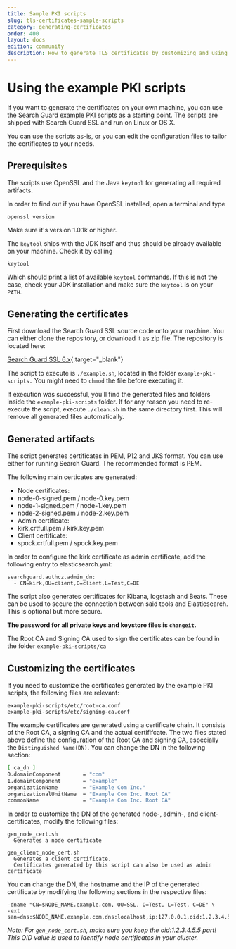 ```yaml
---
title: Sample PKI scripts
slug: tls-certificates-sample-scripts
category: generating-certificates
order: 400
layout: docs
edition: community
description: How to generate TLS certificates by customizing and using the example PKI scripts from the Search Guard SSL project.
---
```

<!---
Copryight 2017 floragunn GmbH
-->

# Using the example PKI scripts

If you want to generate the certificates on your own machine, you can use the Search Guard example PKI scripts as a starting point. The scripts are shipped with Search Guard SSL and run on Linux or OS X.

You can use the scripts as-is, or you can edit the configuration files to tailor the certificates to your needs. 

## Prerequisites

The scripts use OpenSSL and the Java `keytool` for generating all required artifacts.

In order to find out if you have OpenSSL installed, open a terminal and type

```
openssl version
```

Make sure it's version 1.0.1k or higher.

The `keytool` ships with the JDK itself and thus should be already available on your machine. Check it by calling

```
keytool
```
 
Which should print a list of available `keytool` commands. If this is not the case, check your JDK installation and make sure the `keytool` is on your `PATH`.

## Generating the certificates

First download the Search Guard SSL source code onto your machine. You can either clone the repository, or download it as zip file. The repository is located here:

[Search Guard SSL 6.x](https://github.com/floragunncom/search-guard-ssl/tree/es-6.0.0){:target="_blank"}

The script to execute is `./example.sh`, located in the folder `example-pki-scripts.` You might need to `chmod` the file before executing it. 

If execution was successful, you'll find the generated files and folders inside the `example-pki-scripts` folder. If for any reason you need to re-execute the script, execute `./clean.sh` in the same directory first. This will remove all generated files automatically.

## Generated artifacts

The script generates certificates in PEM, P12 and JKS format. You can use either for running Search Guard. The recommended format is PEM.

The following main certicates are generated:

* Node certificates:
 * node-0-signed.pem / node-0.key.pem
 * node-1-signed.pem / node-1.key.pem
 * node-2-signed.pem / node-2.key.pem
* Admin certificate:
 * kirk.crtfull.pem / kirk.key.pem
* Client certificate:
 * spock.crtfull.pem / spock.key.pem 

In order to configure the kirk certificate as admin certificate, add the following entry to elasticsearch.yml:

```
searchguard.authcz.admin_dn:
  - CN=kirk,OU=client,O=client,L=Test,C=DE
```

The script also generates certificates for Kibana, logstash and Beats. These can be used to secure the connection between said tools and Elasticsearch. This is optional but more secure.

**The password for all private keys and keystore files is `changeit`.**

The Root CA and Signing CA used to sign the certificates can be found in the folder `example-pki-scripts/ca`

## Customizing the certificates

If you need to customize the certificates generated by the example PKI scripts, the following files are relevant:

```
example-pki-scripts/etc/root-ca.conf
example-pki-scripts/etc/signing-ca.conf
```

The example certificates are generated using a certificate chain. It consists of the Root CA, a signing CA and the actual certififcate. The two files stated above define the configuration of the Root CA and signing CA, especially the `Distinguished Name(DN)`. You can change the DN in the following section:

```bash
[ ca_dn ]
0.domainComponent       = "com"
1.domainComponent       = "example"
organizationName        = "Example Com Inc."
organizationalUnitName  = "Example Com Inc. Root CA"
commonName              = "Example Com Inc. Root CA"
```

In order to customize the DN of the generated node-, admin-, and client-certificates, modify the following files:

```
gen_node_cert.sh
  Generates a node certificate

gen_client_node_cert.sh
  Generates a client certificate. 
  Certificates generated by this script can also be used as admin certificate  
```

You can change the DN, the hostname and the IP of the generated certificate by modifying the following sections in the respective files:

```
-dname "CN=$NODE_NAME.example.com, OU=SSL, O=Test, L=Test, C=DE" \
-ext san=dns:$NODE_NAME.example.com,dns:localhost,ip:127.0.0.1,oid:1.2.3.4.5.5
```

*Note: For `gen_node_cert.sh`, make sure you keep the oid:1.2.3.4.5.5
 part! This OID value is used to identify node certificates in your cluster.*